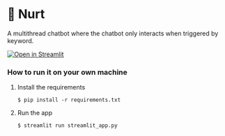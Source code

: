 # 🎈 Nurt

A multithread chatbot where the chatbot only interacts when triggered by keyword.

[![Open in Streamlit](https://static.streamlit.io/badges/streamlit_badge_black_white.svg)](https://nurt-ai.streamlit.app/)

### How to run it on your own machine

1. Install the requirements

   ```
   $ pip install -r requirements.txt
   ```

2. Run the app

   ```
   $ streamlit run streamlit_app.py
   ```

